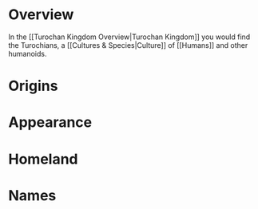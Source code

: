 # Overview
In the [[Turochan Kingdom Overview|Turochan Kingdom]] you would find the Turochians, a [[Cultures & Species|Culture]] of [[Humans]] and other humanoids.
# Origins
# Appearance
# Homeland
# Names
